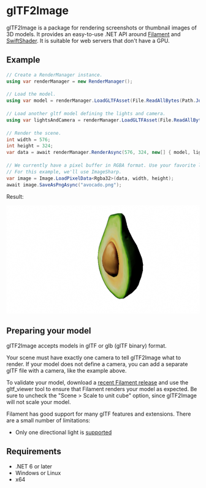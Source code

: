 # glTF2Image
glTF2Image is a package for rendering screenshots or thumbnail images of 3D models. It provides an easy-to-use .NET API around [Filament](https://google.github.io/filament/) and [SwiftShader](https://swiftshader.googlesource.com/SwiftShader). It is suitable for web servers that don't have a GPU.

## Example
```csharp
// Create a RenderManager instance.
using var renderManager = new RenderManager();

// Load the model.
using var model = renderManager.LoadGLTFAsset(File.ReadAllBytes(Path.Join(TestDataPath, "Avocado.glb")));

// Load another gltf model defining the lights and camera.
using var lightsAndCamera = renderManager.LoadGLTFAsset(File.ReadAllBytes(Path.Join(TestDataPath, "avocado_lights_and_camera.gltf")));

// Render the scene.
int width = 576;
int height = 324;
var data = await renderManager.RenderAsync(576, 324, new[] { model, lightsAndCamera });

// We currently have a pixel buffer in RGBA format. Use your favorite library to encode this as a PNG.
// For this example, we'll use ImageSharp.
var image = Image.LoadPixelData<Rgba32>(data, width, height);
await image.SaveAsPngAsync("avocado.png");
```

Result:

![Rendered image of an avocado](docs/images/avocado.png)

## Preparing your model
glTF2Image accepts models in glTF or glb (glTF binary) format.

Your scene must have exactly one camera to tell glTF2Image what to render. If your model does not define a camera, you can add a separate glTF file with a camera, like the example above.

To validate your model, download a [recent Filament release](https://github.com/google/filament/releases) and use the gltf_viewer tool to ensure that Filament renders your model as expected. Be sure to uncheck the "Scene > Scale to unit cube" option, since glTF2Image will not scale your model.

Filament has good support for many glTF features and extensions. There are a small number of limitations:
- Only one directional light is [supported](https://github.com/google/filament/blob/c93aa4c90df7a814a076ebc8d92cc94d4fa96910/filament/include/filament/LightManager.h#L89)

## Requirements
- .NET 6 or later
- Windows or Linux
- x64
